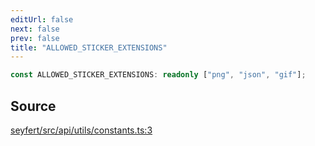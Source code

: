 ```yaml
---
editUrl: false
next: false
prev: false
title: "ALLOWED_STICKER_EXTENSIONS"
---
```


```ts
const ALLOWED_STICKER_EXTENSIONS: readonly ["png", "json", "gif"];
```

## Source

[seyfert/src/api/utils/constants.ts:3](https://github.com/potoland/potocuit/blob/fe122a1/src/api/utils/constants.ts#L3)
